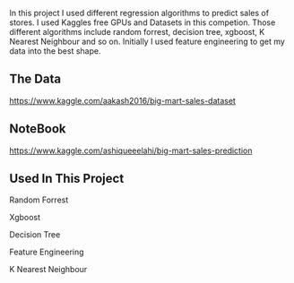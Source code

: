 In this project I used different regression algorithms to predict sales of stores. I used Kaggles free GPUs and Datasets in this competion. Those different algorithms include random forrest, decision tree, xgboost, K Nearest Neighbour and so on. Initially I used feature engineering to get my data into the best shape.

<h2>The Data</h2>

https://www.kaggle.com/aakash2016/big-mart-sales-dataset

<h2>NoteBook</h2>

https://www.kaggle.com/ashiqueeelahi/big-mart-sales-prediction

<h2>Used In This Project</h2>

Random Forrest

Xgboost

Decision Tree

Feature Engineering

K Nearest Neighbour
